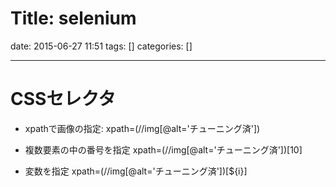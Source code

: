 Title: selenium
==========
date: 2015-06-27 11:51
tags: []
categories: []
- - -
# CSSセレクタ
* xpathで画像の指定:
xpath=(//img[@alt='チューニング済'])

* 複数要素の中の番号を指定
xpath=(//img[@alt='チューニング済'])[10]

* 変数を指定
xpath=(//img[@alt='チューニング済'])[${i}]
